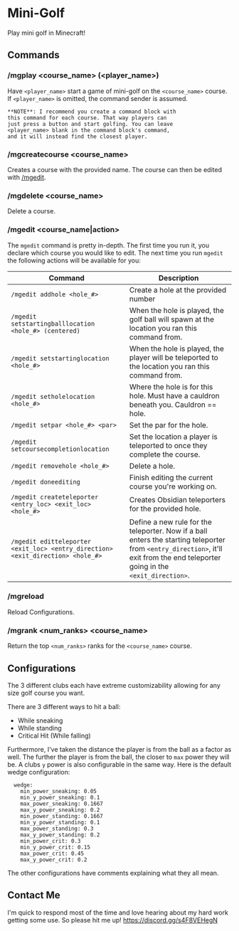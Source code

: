 # Mini-Golf
Play mini golf in Minecraft!

## Commands

### /mgplay <course_name> (<player_name>)

Have `<player_name>` start a game of mini-golf on the `<course_name>` course. If `<player_name>` is omitted, the command sender is assumed.

```
**NOTE**: I recommend you create a command block with
this command for each course. That way players can
just press a button and start golfing. You can leave
<player_name> blank in the command block's command,
and it will instead find the closest player.
```

### /mgcreatecourse <course_name>

Creates a course with the provided name. The course can then be edited with [/mgedit](#/mgedit).

### /mgdelete <course_name>

Delete a course.

### /mgedit <course_name|action>

The `mgedit` command is pretty in-depth. The first time you run it, you declare which course you would like to edit.
The next time you run `mgedit` the following actions will be available for you:

| Command                                                                         | Description                                                                                                                                                                      |
|---------------------------------------------------------------------------------|----------------------------------------------------------------------------------------------------------------------------------------------------------------------------------|
| `/mgedit addhole <hole_#>`                                                      | Create a hole at the provided number                                                                                                                                             |
| `/mgedit setstartingballlocation <hole_#> (centered)`                           | When the hole is played, the golf ball will spawn at the location you ran this command from.                                                                                     |
| `/mgedit setstartinglocation <hole_#>`                                          | When the hole is played, the player will be teleported to the location you ran this command from.                                                                                |
| `/mgedit setholelocation <hole_#>`                                              | Where the hole is for this hole. Must have a cauldron beneath you. Cauldron == hole.                                                                                             |
| `/mgedit setpar <hole_#> <par>`                                                 | Set the par for the hole.                                                                                                                                                        |
| `/mgedit setcoursecompletionlocation`                                           | Set the location a player is teleported to once they complete the course.                                                                                                        |
| `/mgedit removehole <hole_#>`                                                   | Delete a hole.                                                                                                                                                                   |
| `/mgedit doneediting`                                                           | Finish editing the current course you're working on.                                                                                                                             |
| `/mgedit createteleporter <entry_loc> <exit_loc> <hole_#>`                      | Creates Obsidian teleporters for the provided hole.                                                                                                                              |
| `/mgedit editteleporter <exit_loc> <entry_direction> <exit_direction> <hole_#>` | Define a new rule for the teleporter. Now if a ball enters the starting teleporter from `<entry_direction>`, it'll exit from the end teleporter going in the `<exit_direction>`. |

### /mgreload

Reload Configurations.


### /mgrank <num_ranks> <course_name>

Return the top `<num_ranks>` ranks for the `<course_name>` course.



## Configurations

The 3 different clubs each have extreme customizability allowing for any size golf course you want.

There are 3 different ways to hit a ball:
- While sneaking
- While standing
- Critical Hit (While falling)

Furthermore, I've taken the distance the player is from the ball as a factor as well. The further the player is from the ball,
the closer to `max` power they will be. A clubs `y` power is also configurable in the same way. Here is the default wedge configuration:

```
  wedge:
    min_power_sneaking: 0.05
    min_y_power_sneaking: 0.1
    max_power_sneaking: 0.1667
    max_y_power_sneaking: 0.2
    min_power_standing: 0.1667
    min_y_power_standing: 0.1
    max_power_standing: 0.3
    max_y_power_standing: 0.2
    min_power_crit: 0.3
    min_y_power_crit: 0.15
    max_power_crit: 0.45
    max_y_power_crit: 0.2
```

The other configurations have comments explaining what they all mean.

## Contact Me

I'm quick to respond most of the time and love hearing about my hard work getting some use. So please hit me up!
https://discord.gg/s4F8VEHegN
